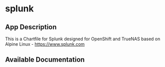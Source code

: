 # splunk

## App Description

This is a Chartfile for Splunk designed for OpenShift and TrueNAS based on Alpine Linux - https://www.splunk.com

## Available Documentation

